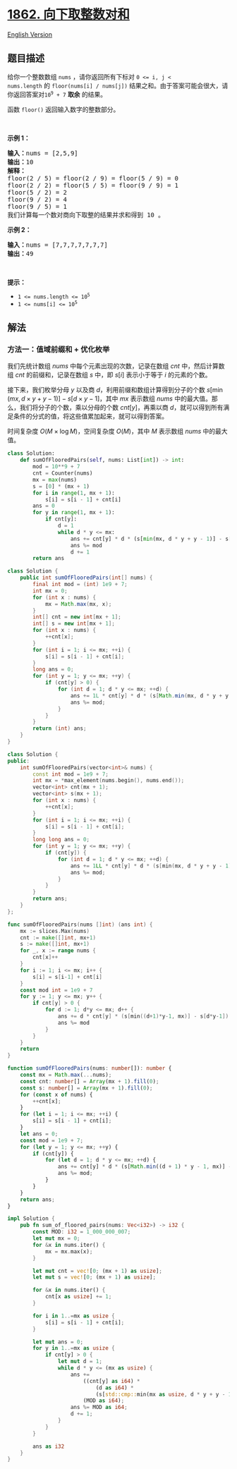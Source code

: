 # [1862. 向下取整数对和](https://leetcode.cn/problems/sum-of-floored-pairs)

[English Version](/solution/1800-1899/1862.Sum%20of%20Floored%20Pairs/README_EN.md)

## 题目描述

<!-- 这里写题目描述 -->

<p>给你一个整数数组 <code>nums</code> ，请你返回所有下标对 <code>0 &lt;= i, j &lt; nums.length</code> 的 <code>floor(nums[i] / nums[j])</code> 结果之和。由于答案可能会很大，请你返回答案对<code>10<sup>9</sup> + 7</code> <strong>取余</strong> 的结果。</p>

<p>函数 <code>floor()</code> 返回输入数字的整数部分。</p>

<p> </p>

<p><strong>示例 1：</strong></p>

<pre><b>输入：</b>nums = [2,5,9]
<b>输出：</b>10
<strong>解释：</strong>
floor(2 / 5) = floor(2 / 9) = floor(5 / 9) = 0
floor(2 / 2) = floor(5 / 5) = floor(9 / 9) = 1
floor(5 / 2) = 2
floor(9 / 2) = 4
floor(9 / 5) = 1
我们计算每一个数对商向下取整的结果并求和得到 10 。
</pre>

<p><strong>示例 2：</strong></p>

<pre><b>输入：</b>nums = [7,7,7,7,7,7,7]
<b>输出：</b>49
</pre>

<p> </p>

<p><strong>提示：</strong></p>

<ul>
	<li><code>1 &lt;= nums.length &lt;= 10<sup>5</sup></code></li>
	<li><code>1 &lt;= nums[i] &lt;= 10<sup>5</sup></code></li>
</ul>

## 解法

### 方法一：值域前缀和 + 优化枚举

我们先统计数组 $nums$ 中每个元素出现的次数，记录在数组 $cnt$ 中，然后计算数组 $cnt$ 的前缀和，记录在数组 $s$ 中，即 $s[i]$ 表示小于等于 $i$ 的元素的个数。

接下来，我们枚举分母 $y$ 以及商 $d$，利用前缀和数组计算得到分子的个数 $s[\min(mx, d \times y + y - 1)] - s[d \times y - 1]$，其中 $mx$ 表示数组 $nums$ 中的最大值。那么，我们将分子的个数，乘以分母的个数 $cnt[y]$，再乘以商 $d$，就可以得到所有满足条件的分式的值，将这些值累加起来，就可以得到答案。

时间复杂度 $O(M \times \log M)$，空间复杂度 $O(M)$，其中 $M$ 表示数组 $nums$ 中的最大值。

<!-- tabs:start -->

```python
class Solution:
    def sumOfFlooredPairs(self, nums: List[int]) -> int:
        mod = 10**9 + 7
        cnt = Counter(nums)
        mx = max(nums)
        s = [0] * (mx + 1)
        for i in range(1, mx + 1):
            s[i] = s[i - 1] + cnt[i]
        ans = 0
        for y in range(1, mx + 1):
            if cnt[y]:
                d = 1
                while d * y <= mx:
                    ans += cnt[y] * d * (s[min(mx, d * y + y - 1)] - s[d * y - 1])
                    ans %= mod
                    d += 1
        return ans
```

```java
class Solution {
    public int sumOfFlooredPairs(int[] nums) {
        final int mod = (int) 1e9 + 7;
        int mx = 0;
        for (int x : nums) {
            mx = Math.max(mx, x);
        }
        int[] cnt = new int[mx + 1];
        int[] s = new int[mx + 1];
        for (int x : nums) {
            ++cnt[x];
        }
        for (int i = 1; i <= mx; ++i) {
            s[i] = s[i - 1] + cnt[i];
        }
        long ans = 0;
        for (int y = 1; y <= mx; ++y) {
            if (cnt[y] > 0) {
                for (int d = 1; d * y <= mx; ++d) {
                    ans += 1L * cnt[y] * d * (s[Math.min(mx, d * y + y - 1)] - s[d * y - 1]);
                    ans %= mod;
                }
            }
        }
        return (int) ans;
    }
}
```

```cpp
class Solution {
public:
    int sumOfFlooredPairs(vector<int>& nums) {
        const int mod = 1e9 + 7;
        int mx = *max_element(nums.begin(), nums.end());
        vector<int> cnt(mx + 1);
        vector<int> s(mx + 1);
        for (int x : nums) {
            ++cnt[x];
        }
        for (int i = 1; i <= mx; ++i) {
            s[i] = s[i - 1] + cnt[i];
        }
        long long ans = 0;
        for (int y = 1; y <= mx; ++y) {
            if (cnt[y]) {
                for (int d = 1; d * y <= mx; ++d) {
                    ans += 1LL * cnt[y] * d * (s[min(mx, d * y + y - 1)] - s[d * y - 1]);
                    ans %= mod;
                }
            }
        }
        return ans;
    }
};
```

```go
func sumOfFlooredPairs(nums []int) (ans int) {
	mx := slices.Max(nums)
	cnt := make([]int, mx+1)
	s := make([]int, mx+1)
	for _, x := range nums {
		cnt[x]++
	}
	for i := 1; i <= mx; i++ {
		s[i] = s[i-1] + cnt[i]
	}
	const mod int = 1e9 + 7
	for y := 1; y <= mx; y++ {
		if cnt[y] > 0 {
			for d := 1; d*y <= mx; d++ {
				ans += d * cnt[y] * (s[min((d+1)*y-1, mx)] - s[d*y-1])
				ans %= mod
			}
		}
	}
	return
}
```

```ts
function sumOfFlooredPairs(nums: number[]): number {
    const mx = Math.max(...nums);
    const cnt: number[] = Array(mx + 1).fill(0);
    const s: number[] = Array(mx + 1).fill(0);
    for (const x of nums) {
        ++cnt[x];
    }
    for (let i = 1; i <= mx; ++i) {
        s[i] = s[i - 1] + cnt[i];
    }
    let ans = 0;
    const mod = 1e9 + 7;
    for (let y = 1; y <= mx; ++y) {
        if (cnt[y]) {
            for (let d = 1; d * y <= mx; ++d) {
                ans += cnt[y] * d * (s[Math.min((d + 1) * y - 1, mx)] - s[d * y - 1]);
                ans %= mod;
            }
        }
    }
    return ans;
}
```

```rust
impl Solution {
    pub fn sum_of_floored_pairs(nums: Vec<i32>) -> i32 {
        const MOD: i32 = 1_000_000_007;
        let mut mx = 0;
        for &x in nums.iter() {
            mx = mx.max(x);
        }

        let mut cnt = vec![0; (mx + 1) as usize];
        let mut s = vec![0; (mx + 1) as usize];

        for &x in nums.iter() {
            cnt[x as usize] += 1;
        }

        for i in 1..=mx as usize {
            s[i] = s[i - 1] + cnt[i];
        }

        let mut ans = 0;
        for y in 1..=mx as usize {
            if cnt[y] > 0 {
                let mut d = 1;
                while d * y <= (mx as usize) {
                    ans +=
                        ((cnt[y] as i64) *
                            (d as i64) *
                            (s[std::cmp::min(mx as usize, d * y + y - 1)] - s[d * y - 1])) %
                        (MOD as i64);
                    ans %= MOD as i64;
                    d += 1;
                }
            }
        }

        ans as i32
    }
}
```

<!-- tabs:end -->

<!-- end -->
